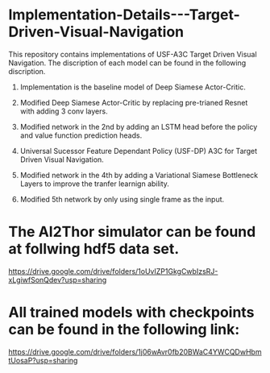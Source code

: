 # Implementation-Details---Target-Driven-Visual-Navigation
This repository contains implementations of USF-A3C Target Driven Visual Navigation. The discription of each model can be found in the following discription.

1. Implementation is the baseline model of Deep Siamese Actor-Critic.

2. Modified Deep Siamese Actor-Critic by replacing pre-trianed Resnet with adding 3 conv layers. 

3. Modified network in the 2nd by adding an LSTM head before the policy and value function prediction heads.

4. Universal Sucessor Feature Dependant Policy (USF-DP) A3C for Target Driven Visual Navigation.

5. Modified network in the 4th by adding a Variational Siamese Bottleneck Layers to improve the tranfer learnign ability.

6. Modified 5th network by only using single frame as the input.


# The AI2Thor simulator can be found at follwing hdf5 data set. 

https://drive.google.com/drive/folders/1oUvIZP1GkgCwbIzsRJ-xLgiwfSonQdev?usp=sharing


# All trained models with checkpoints can be found in the following link:

https://drive.google.com/drive/folders/1j06wAvr0fb20BWaC4YWCQDwHbmtUosaP?usp=sharing

